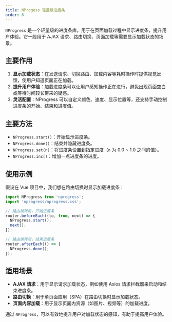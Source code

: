 ```yaml
---
title: NProgess 轻量级进度条
order: 8
---
```


`NProgress` 是一个轻量级的进度条库，用于在页面加载过程中显示进度条，提升用户体验。它一般用于 AJAX 请求、路由切换、页面加载等需要显示加载状态的场景。

## 主要作用

1. **显示加载状态**：在发送请求、切换路由、加载内容等耗时操作时提供视觉反馈，使用户知道页面正在加载。
2. **提升用户体验**：加载进度条可以让用户感知操作正在进行，避免出现页面空白或等待时间较长带来的疑惑。
3. **灵活配置**：NProgress 可以自定义颜色、速度、显示位置等，还支持手动控制进度条的开始、结束和进度值。

## 主要方法

- `NProgress.start()`：开始显示进度条。
- `NProgress.done()`：结束并隐藏进度条。
- `NProgress.set(n)`：将进度条设置到指定进度（`n` 为 0.0 ~ 1.0 之间的值）。
- `NProgress.inc()`：增加一点进度条的进度。

## 使用示例

假设在 Vue 项目中，我们想在路由切换时显示加载进度条：

```js
import NProgress from 'nprogress';
import 'nprogress/nprogress.css';

// 路由跳转前，开始进度条
router.beforeEach((to, from, next) => {
  NProgress.start();
  next();
});

// 路由跳转后，结束进度条
router.afterEach(() => {
  NProgress.done();
});
```

## 适用场景

- **AJAX 请求**：用于显示请求加载状态，例如使用 Axios 请求拦截器来启动和结束进度条。
- **路由切换**：用于单页面应用（SPA）在路由切换时显示加载状态。
- **页面内容加载**：用于显示页面内资源（如图片、视频等）的加载进度。

通过 `NProgress`，可以有效地提升用户对加载状态的感知，有助于提高用户体验。